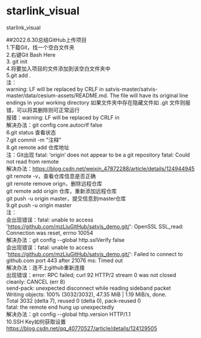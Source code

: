 # starlink_visual
starlink_visual

##2022.6.30总结GitHub上传项目  
1.下载Git，找一个空白文件夹  
2.右键Git Bash Here  
3. git init  
4.将要加入项目的文件添加到该空白文件夹中  
5.git add .  
注：  
warning: LF will be replaced by CRLF in satvis-master/satvis-master/data/cesium-assets/README.md.
The file will have its original line endings in your working directory
如果文件夹中存在隐藏文件如 .git 文件则报错，可以将其删除则可正常运行  
报错：warning: LF will be replaced by CRLF in   
解决办法：git config core.autocrlf false  
6.git status 查看状态  
7.git commit -m "注释"  
8.git remote add 仓库地址  
注：Git出现 fatal: ‘origin‘ does not appear to be a git repository fatal: Could not read from remote  
解决办法：https://blog.csdn.net/weixin_47872288/article/details/124944945  
git remote -v，查看仓库信息是否正确  
git remote remove orign，删除远程仓库  
git remote add origin 仓库，重新添加远程仓库  
git push -u origin master，提交信息到master仓库  
9.git push -u origin master  
注：  
会出现错误：fatal: unable to access 'https://github.com/mzLiuGitHub/satvis_demo.git/': OpenSSL SSL_read: Connection was reset, errno 10054  
解决办法：git config --global http.sslVerify false  
会出现错误：fatal: unable to access 'https://github.com/mzLiuGitHub/satvis_demo.git/': Failed to connect to github.com port 443 after 21076 ms: Timed out  
解决办法：连不上github重新连接  
出现错误：error: RPC failed; curl 92 HTTP/2 stream 0 was not closed cleanly: CANCEL (err 8)  
send-pack: unexpected disconnect while reading sideband packet  
Writing objects: 100% (3032/3032), 47.35 MiB | 1.19 MiB/s, done.  
Total 3032 (delta 7), reused 0 (delta 0), pack-reused 0  
fatal: the remote end hung up unexpectedly  
解决办法：git config --global http.version HTTP/1.1  
10.SSH Key如何获取设置  
https://blog.csdn.net/qq_40770527/article/details/124129505  
